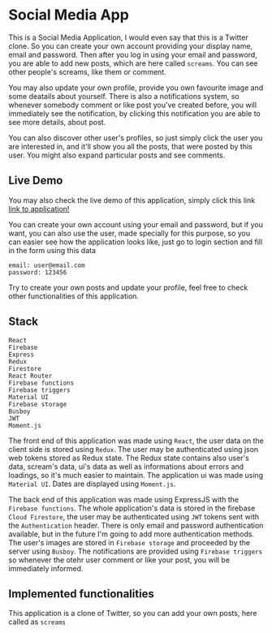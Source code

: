 # Social Media App

This is a Social Media Application, I would even say that this is a Twitter clone. So you can create your own account providing your display name, email and password. Then after you log in using your email and password, you are able to add new posts, which are here called `screams`. You can see other people's screams, like them or comment.

You may also update your own profile, provide you own favourite image and some deatails about yourself. There is also a notifications system, so whenever somebody comment or like post you've created before, you will immediately see the notification, by clicking this notification you are able to see more details, about post.

You can also discover other user's profiles, so just simply click the user you are interested in, and it'll show you all the posts, that were posted by this user. You might also expand particular posts and see comments.

## Live Demo

You may also check the live demo of this application, simply click this link
[link to application!](https://social-media-maticoder.netlify.app/)

You can create your own account using your email and password, but if you want, you can also use the user, made specially for this purpose, so you can easier see how the application looks like, just go to login section and fill in the form using this data

```
email: user@email.com
password: 123456
```

Try to create your own posts and update your profile, feel free to check other functionalities of this application.

## Stack

```
React
Firebase
Express
Redux
Firestore
React Router
Firebase functions
Firebase triggers
Material UI
Firebase storage
Busboy
JWT
Moment.js
```

The front end of this application was made using `React`, the user data on the client side is stored using `Redux`. The user may be authenticated using json web tokens stored as Redux state. The Redux state contains also user's data, scream's data, ui's data as well as informations about errors and loadings, so it's much easier to maintain. The application ui was made using `Material UI`. Dates are displayed using `Moment.js`.

The back end of this application was made using ExpressJS with the `Firebase functions`. The whole application's data is stored in the firebase `Cloud Firestore`, the user may be authenticated using `JWT` tokens sent with the `Authentication` header. There is only email and password authentication available, but in the future I'm going to add more authentication methods. The user's images are stored in `Firebase storage` and proceeded by the server using `Busboy`. The notifications are provided using `Firebase triggers` so whenever the otehr user comment or like your post, you will be immediately informed.

## Implemented functionalities

This application is a clone of Twitter, so you can add your own posts, here called as `screams`

<!-- ![](https://github.com/maticoder/todo-firebase-facebook-auth/blob/master/images/work.gif)

The whole project is connected to the firebase cloud, so the changes are immediately visible in the databse (of course once, the request is processed by the cloud servers), you can see this on the gif below

![](https://github.com/maticoder/todo-firebase-facebook-auth/blob/master/images/change.gif)

You can also sort the data stored in the table, so it's easier to find the task you are looking for, as can be seen below

![](https://github.com/maticoder/todo-firebase-facebook-auth/blob/master/images/sort.gif)

## How to start using this app?

To start using this application you have to clone or download this repository using

```
git clone https://github.com/maticoder/todo-firebase-facebook-auth
```

command

next you have to install all required node modules using

```
npm install
cd functions
npm install
```

you also have to set your own firebase application up, with facebook authentication, cloud firestore and firebase functions. Provide your own `serviceAccountKey.json` file in the `functions` directory in order to run your application. You also have to create `config.js` file in `src` directory, put there your firebase config. Next you need to deploy firebase functions, using

```
firebase deploy
```

in `functions` directory, make sure that you have `firebase-tools` installed, using following command

```
npm install -g firebase-tools
```

now you just have to run application using

```
npm start
```

remember to make sure that you have got your own firebase project. As I mentioned before, you have to change `config.js` file with your firebase config data and `serviceAccountKey.json` with your key to make this application work properly. You have to also change url to fetch data from firebase to your own url.

## How does it look like?

You may also see the application here, but I highly recommend you use the live demo mentioned above

![](https://github.com/maticoder/todo-firebase-facebook-auth/blob/master/how.gif) -->
